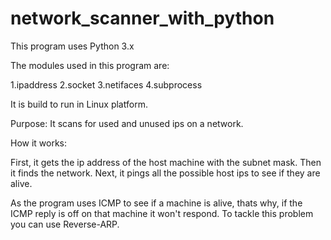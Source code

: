 # network_scanner_with_python
This program uses Python 3.x

The modules used in this program are:

1.ipaddress
2.socket
3.netifaces
4.subprocess

It is build to run in Linux platform.

Purpose: It scans for used and unused ips on a network.

How it works:

First, it gets the ip address of the host machine with the subnet mask. Then it finds the network. Next, it pings all the possible host ips to see if they are alive. 

As the program uses ICMP to see if a machine is alive, thats why, if the ICMP reply is off on that machine it won't respond. To tackle this problem you can use Reverse-ARP.
